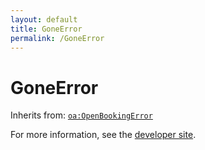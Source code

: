 ```yaml
---
layout: default
title: GoneError
permalink: /GoneError
---
```


# GoneError


Inherits from: [`oa:OpenBookingError`](https://openactive.io/OpenBookingError)

For more information, see the [developer site](https://developer.openactive.io/data-model/types/).